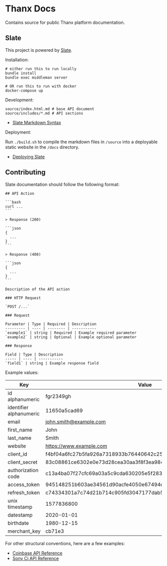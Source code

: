 # Thanx Docs

Contains source for public Thanx platform documentation.

## Slate

This project is powered by [Slate](https://github.com/slatedocs/slate).

Installation:

```
# either run this to run locally
bundle install
bundle exec middleman server

# OR run this to run with docker
docker-compose up
```

Development:

```
source/index.html.md # base API document
source/includes/*.md # API sections
```

* [Slate Markdown Syntax](https://github.com/slatedocs/slate/wiki/Markdown-Syntax)

Deployment:

Run `./build.sh` to compile the markdown files in `/source` into a deployable
static website in the `/docs` directory.

* [Deploying Slate](https://github.com/slatedocs/slate/wiki/Deploying-Slate)

## Contributing

Slate documentation should follow the following format:

    ## API Action

    ```bash
    curl ...
    ```

    > Response (200)

    ```json
    {
      ...
    }
    ```

    > Response (400)

    ```json
    {
      ...
    }
    ```

    Description of the API action

    ### HTTP Request

    `POST /...`

    ### Request

    Parameter | Type | Required | Description
    --------- | ---- | -------- | -----------
    `example1` | string | Required | Example required parameter
    `example2` | string | Optional | Example optional parameter

    ### Response

    Field | Type | Description
    ----- | ---- | -----------
    `field1` | string | Example response field


Example values:

Key | Value
--- | -----
id alphanumeric | fgr2349gh
identifier alphanumeric | 11650a5cad69
email | john.smith@example.com
first_name | John
last_name | Smith
website | https://www.example.com
client_id | f4bf04a6fc27b5fa926a7318933b76440642c25cde037d8e867b3d18d771ad86
client_secret | 83c08861ce6302e0e73d28cea30aa3f8f3ea98446e133fde60a86231f50f5c82
authorization code | c13a4ba07f27cfc69a03a5c9cda630205e5f2833331fb761d38eef10c091f371
access_token | 945148251b603ae34561d90acfe4050e67494d6d1e65d4d3d52798407f03c0bd
refresh_token | c74334301a7c74d21b714c905fd3047177dab56de6a86899e6f6b7f71bab7d55
unix timestamp | 1577836800
datestamp | 2020-01-01
birthdate | 1980-12-15
merchant_key | cb71e3

For other structural conventions, here are a few examples:

* [Coinbase API Reference](https://developers.coinbase.com/api/v2)
* [Sony Ci API Reference](https://developers.cimediacloud.com/)
